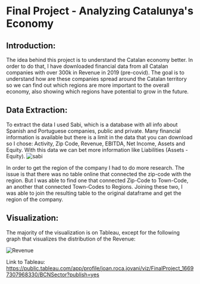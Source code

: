 # Final Project - Analyzing Catalunya's Economy

## Introduction:
The idea behind this project is to understand the Catalan economy better. In order to do that, I have downloaded financial data from all Catalan companies with over 300k in Revenue in 2019 (pre-covid).
The goal is to understand how are these companies spread around the Catalan territory so we can find out which regions are more important to the overall economy, also showing which regions have potential to grow in the future.

## Data Extraction:
To extract the data I used Sabi, which is a database with all info about Spanish and Portuguese companies, public and private. Many financial information is available but there is a limit in the data that you can download so I chose: Activity, Zip Code, Revenue, EBITDA, Net Income, Assets and Equity. With this data we can bet more information like Liabilities (Assets - Equity).
![sabi](https://user-images.githubusercontent.com/114917673/205076452-dc9182d3-5f88-42d5-9ea0-44bd5666f176.JPG)


In order to get the region of the company I had to do more research. The issue is that there was no table online that connected the zip-code with the region. But I was able to find one that connected Zip-Code to Town-Code, an another that connected Town-Codes to Regions. Joining these two, I was able to join the resulting table to the original dataframe and get the region of the company.

## Visualization:
The majority of the visualization is on Tableau, except for the following graph that visualizes the distribution of the Revenue:

![Revenue](https://user-images.githubusercontent.com/114917673/205076754-940ddcb8-a1a1-433f-9bdd-e1390e79ebe8.JPG)

Link to Tableau:
https://public.tableau.com/app/profile/joan.roca.jovani/viz/FinalProject_16697307968330/BCNSector?publish=yes
